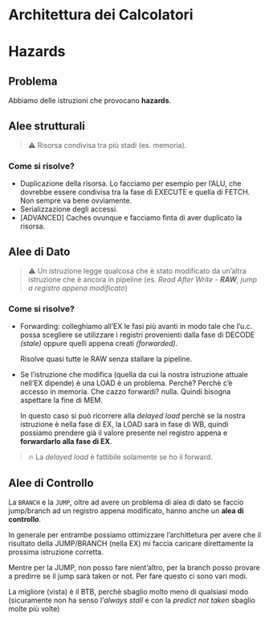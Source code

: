 # Architettura dei Calcolatori

# Hazards

## Problema

Abbiamo delle istruzioni che provocano **hazards**.

## Alee strutturali

> ⚠️ Risorsa condivisa tra più stadi (es. memoria).

### Come si risolve?

- Duplicazione della risorsa. Lo facciamo per esempio per l’ALU, che dovrebbe essere condivisa tra la fase di EXECUTE e quella di FETCH. Non sempre va bene ovviamente.
- Serializzazione degli accessi.
- [ADVANCED] Caches ovunque e facciamo finta di aver duplicato la risorsa.

## Alee di Dato

> ⚠️ Un istruzione legge qualcosa che è stato modificato da un’altra istruzione che è ancora in pipeline (es. _Read After Write - ***RAW***, jump a registro appena modificato_)

### Come si risolve?

- Forwarding: colleghiamo all’EX le fasi più avanti in modo tale che l’u.c. possa scegliere se utilizzare i registri provenienti dalla fase di DECODE _(stale)_ oppure quelli appena creati _(forwarded)_.

  Risolve quasi tutte le RAW senza stallare la pipeline.

- Se l’istruzione che modifica (quella da cui la nostra istruzione attuale nell’EX dipende) è una LOAD è un problema. Perchè? Perchè c’è accesso in memoria. Che cazzo forwardi? nulla. Quindi bisogna aspettare la fine di MEM.

  In questo caso si può ricorrere alla _delayed load_ perchè se la nostra istruzione è nella fase di EX, la LOAD sarà in fase di WB, quindi possiamo prendere già il valore presente nel registro appena e **forwardarlo alla fase di EX**.

> 🔥 La _delayed load_ è fattibile solamente se ho il forward.

## Alee di Controllo

La `BRANCH` e la `JUMP`, oltre ad avere un problema di alea di dato se faccio jump/branch ad un registro appena modificato, hanno anche un **alea di controllo**.

In generale per entrambe possiamo ottimizzare l’archittetura per avere che il risultato della JUMP/BRANCH (nella EX) mi faccia caricare direttamente la prossima istruzione corretta.

Mentre per la JUMP, non posso fare nient’altro, per la branch posso provare a predirre se il jump sarà taken or not. Per fare questo ci sono vari modi.

La migliore (vista) è il BTB, perchè sbaglio molto meno di qualsiasi modo (sicuramente non ha senso l’_always stall_ e con la _predict not taken_ sbaglio molte più volte)
